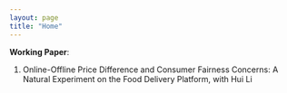 ```yaml
---
layout: page
title: "Home"
---
```


**Working Paper**:

1. Online-Offline Price Difference and Consumer Fairness Concerns: A Natural Experiment on the Food Delivery Platform, with Hui Li

